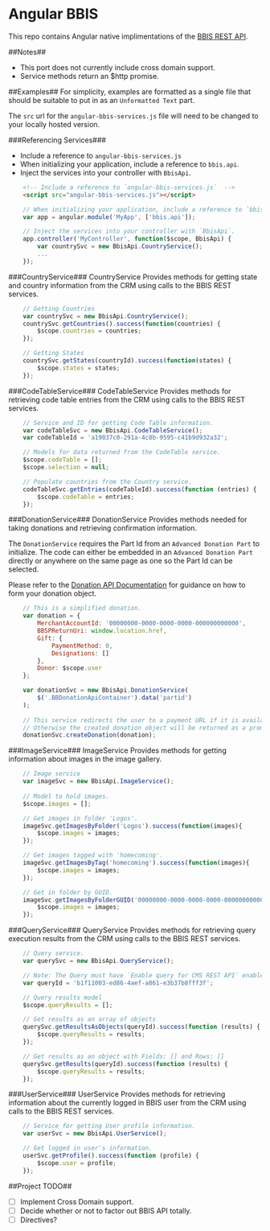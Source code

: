 Angular BBIS
============

This repo contains Angular native implimentations of the [BBIS REST API](http://developer.blackbaud.com/bbis/reference/rest/).  

##Notes##
- This port does not currently include cross domain support.
- Service methods return an $http promise.

##Examples##
For simplicity, examples are formatted as a single file that should be suitable to put in as an `Unformatted Text` part.

The `src` url for the `angular-bbis-services.js` file will need to be changed to your locally hosted version.

###Referencing Services###
- Include a reference to `angular-bbis-services.js` 
- When initializing your application, include a reference to `bbis.api`.
- Inject the services into your controller with `BbisApi`.

```html    
    <!-- Include a reference to `angular-bbis-services.js`  -->
    <script src="angular-bbis-services.js"></script>
```

```javascript
    // When initializing your application, include a reference to `bbis.api`.
    var app = angular.module('MyApp', ['bbis.api']);

    // Inject the services into your controller with `BbisApi`.
    app.controller('MyController', function($scope, BbisApi) {
        var countrySvc = new BbisApi.CountryService();
        ...
    });
```

###CountryService###
CountryService Provides methods for getting state and country information from the CRM using calls to the BBIS REST services.

```javascript
    // Getting Countries
    var countrySvc = new BbisApi.CountryService();
    countrySvc.getCountries().success(function(countries) {
        $scope.countries = countries;
    });

    // Getting States
    countrySvc.getStates(countryId).success(function(states) {
        $scope.states = states;
    });
```

###CodeTableService###
CodeTableService Provides methods for retrieving code table entries from the CRM using calls to the BBIS REST services.

```javascript
    // Service and ID for getting Code Table information.
    var codeTableSvc = new BbisApi.CodeTableService();
    var codeTableId = 'a19037c0-291a-4c8b-9595-c41b9d932a32';

    // Models for data returned from the CodeTable service.
    $scope.codeTable = [];
    $scope.selection = null;

    // Populate countries from the Country service.
    codeTableSvc.getEntries(codeTableId).success(function (entries) {
        $scope.codeTable = entries;
    });
```

###DonationService###
DonationService Provides methods needed for taking donations and retrieving confirmation information.

The `DonationService` requires the Part Id from an `Advanced Donation Part` to initialize.  The code can either be embedded in an `Advanced Donation Part` directly or anywhere on the same page as one so the Part Id can be selected.

Please refer to the [Donation API Documentation](http://developer.blackbaud.com/bbis/reference/rest/#donationapi) for guidance on how to form your donation object.

```javascript
    // This is a simplified donation.
    var donation = {
        MerchantAccountId: '00000000-0000-0000-0000-000000000000',
        BBSPReturnUri: window.location.href,
        Gift: {
            PaymentMethod: 0,
            Designations: []
        },
        Donor: $scope.user
    };

    var donationSvc = new BbisApi.DonationService(
        $('.BBDonationApiContainer').data('partid')
    );
    
    // This service redirects the user to a payment URL if it is available.
    // Otherwise the created donation object will be returned as a promise.
    donationSvc.createDonation(donation);
```

###ImageService###
ImageService Provides methods for getting information about images in the image gallery.

```javascript
    // Image service
    var imageSvc = new BbisApi.ImageService();
    
    // Model to hold images.
    $scope.images = [];

    // Get images in folder 'Logos'.
    imageSvc.getImagesByFolder('Logos').success(function(images){
        $scope.images = images;
    });

    // Get images tagged with 'homecoming'.
    imageSvc.getImagesByTag('homecoming').success(function(images){
        $scope.images = images;
    });

    // Get in folder by GUID.
    imageSvc.getImagesByFolderGUID('00000000-0000-0000-0000-000000000000').success(function(images){
        $scope.images = images;
    });
```

###QueryService###
QueryService Provides methods for retrieving query execution results from the CRM using calls to the BBIS REST services.

```javascript
    // Query service.
    var querySvc = new BbisApi.QueryService();

    // Note: The Query must have `Enable query for CMS REST API` enabled.
    var queryId = 'b1f11003-ed86-4aef-a861-e3b37b8fff3f';

    // Query results model
    $scope.queryResults = [];

    // Get results as an array of objects
    querySvc.getResultsAsObjects(queryId).success(function (results) {
        $scope.queryResults = results;
    });

    // Get results as an object with Fields: [] and Rows: []
    querySvc.getResults(queryId).success(function (results) {
        $scope.queryResults = results;
    });
```

###UserService###
UserService Provides methods for retrieving information about the currently logged in BBIS user from the CRM using calls to the BBIS REST services.

```javascript
    // Service for getting User profile information.
    var userSvc = new BbisApi.UserService();

    // Get logged in user's information.
    userSvc.getProfile().success(function (profile) {
        $scope.user = profile;
    });
```


##Project TODO##
- [ ] Implement Cross Domain support.
- [ ] Decide whether or not to factor out BBIS API totally.
- [ ] Directives?
